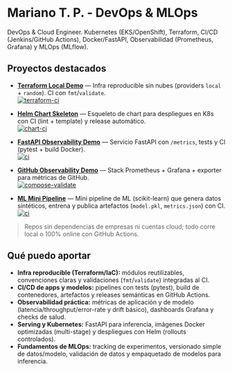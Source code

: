 # Mariano T. P. - DevOps & MLOps

DevOps & Cloud Engineer. Kubernetes (EKS/OpenShift), Terraform, CI/CD (Jenkins/GitHub Actions),
Docker/FastAPI, Observabilidad (Prometheus, Grafana) y MLOps (MLflow).

## Proyectos destacados

- **[Terraform Local Demo](https://github.com/mariano-tp/terraform-local-demo)** — Infra reproducible sin nubes (providers `local` + `random`). CI con `fmt`/`validate`.  
  [![terraform-ci](https://github.com/mariano-tp/terraform-local-demo/actions/workflows/terraform-ci.yml/badge.svg?branch=main&style=flat-square)](https://github.com/mariano-tp/terraform-local-demo/actions/workflows/terraform-ci.yml)

- **[Helm Chart Skeleton](https://github.com/mariano-tp/helm-chart-skeleton)** — Esqueleto de chart para despliegues en K8s con CI (lint + template) y release automático.  
  [![chart-ci](https://github.com/mariano-tp/helm-chart-skeleton/actions/workflows/chart-ci.yml/badge.svg?branch=main&style=flat-square)](https://github.com/mariano-tp/helm-chart-skeleton/actions/workflows/chart-ci.yml)

- **[FastAPI Observability Demo](https://github.com/mariano-tp/fastapi-observability-demo)** — Servicio FastAPI con `/metrics`, tests y CI (pytest + build Docker).  
  [![ci](https://github.com/mariano-tp/fastapi-observability-demo/actions/workflows/ci.yml/badge.svg?branch=main&style=flat-square)](https://github.com/mariano-tp/fastapi-observability-demo/actions/workflows/ci.yml)

- **[GitHub Observability Demo](https://github.com/mariano-tp/github-observability-demo)** — Stack Prometheus + Grafana + exporter para métricas de GitHub.  
  [![compose-validate](https://github.com/mariano-tp/github-observability-demo/actions/workflows/compose-validate.yml/badge.svg?branch=main&style=flat-square)](https://github.com/mariano-tp/github-observability-demo/actions/workflows/compose-validate.yml)

- **[ML Mini Pipeline](https://github.com/mariano-tp/ml-mini-pipeline)** — Mini pipeline de ML (scikit-learn) que genera datos sintéticos, entrena y publica artefactos (`model.pkl`, `metrics.json`) con CI.  
  [![ci](https://github.com/mariano-tp/ml-mini-pipeline/actions/workflows/ci.yml/badge.svg?branch=main&style=flat-square)](https://github.com/mariano-tp/ml-mini-pipeline/actions/workflows/ci.yml)

> Repos sin dependencias de empresas ni cuentas cloud; todo corre local o 100% online con GitHub Actions.

## Qué puedo aportar
- **Infra reproducible (Terraform/IaC):** módulos reutilizables, convenciones claras y validaciones (`fmt`/`validate`) integradas al CI.
- **CI/CD de apps y modelos:** pipelines con tests (pytest), build de contenedores, artefactos y releases semánticas en GitHub Actions.
- **Observabilidad práctica:** métricas de aplicación y de modelo (latencia/throughput/error-rate y drift básico), dashboards Grafana y checks de salud.
- **Serving y Kubernetes:** FastAPI para inferencia, imágenes Docker optimizadas (multi-stage) y despliegues con Helm (rollouts controlados).
- **Fundamentos de MLOps:** tracking de experimentos, versionado simple de datos/modelo, validación de datos y empaquetado de modelos para inferencia.

